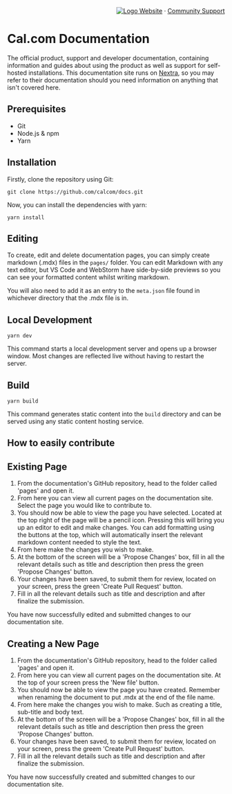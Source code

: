 <!-- PROJECT LOGO -->
<div align="right">
  <a href="https://github.com/calcom/cal.com">
    <img src="https://user-images.githubusercontent.com/8019099/133430653-24422d2a-3c8d-4052-9ad6-0580597151ee.png" alt="Logo">
  </a>
  <a href="https://cal.com">Website</a>
  ·
  <a href="https://github.com/calcom/cal.com/issues">Community Support</a>
</div>

# Cal.com Documentation

The official product, support and developer documentation, containing information and guides about using the product as well as support for self-hosted installations. This documentation site runs on [Nextra](https://nextra.vercel.app), so you may refer to their documentation should you need information on anything that isn't covered here.

## Prerequisites

- Git
- Node.js & npm
- Yarn

## Installation

Firstly, clone the repository using Git:

```console
git clone https://github.com/calcom/docs.git
```

Now, you can install the dependencies with yarn:

```console
yarn install
```

## Editing

To create, edit and delete documentation pages, you can simply create markdown (.mdx) files in the `pages/` folder. You can edit Markdown with any text editor, but VS Code and WebStorm have side-by-side previews so you can see your formatted content whilst writing markdown.

You will also need to add it as an entry to the `meta.json` file found in whichever directory that the .mdx file is in.

## Local Development

```console
yarn dev
```

This command starts a local development server and opens up a browser window. Most changes are reflected live without having to restart the server.

## Build

```console
yarn build
```

This command generates static content into the `build` directory and can be served using any static content hosting service.

## How to easily contribute

## Existing Page

1. From the documentation's GitHub repository, head to the folder called 'pages' and open it.
2. From here you can view all current pages on the documentation site. Select the page you would like to contribute to.
3. You should now be able to view the page you have selected. Located at the top right of the page will be a pencil icon. Pressing this will bring you up an editor to edit and make changes. You can add formatting using the buttons at the top, which will automatically insert the relevant markdown content needed to style the text.
4. From here make the changes you wish to make.
5. At the bottom of the screen will be a 'Propose Changes' box, fill in all the relevant details such as title and description then press the green 'Propose Changes' button.
6. Your changes have been saved, to submit them for review, located on your screen, press the green 'Create Pull Request' button.
7. Fill in all the relevant details such as title and description and after finalize the submission.

You have now successfully edited and submitted changes to our documentation site.

## Creating a New Page

1. From the documentation's GitHub repository, head to the folder called 'pages' and open it.
2. From here you can view all current pages on the documentation site. At the top of your screen press the 'New file' button.
3. You should now be able to view the page you have created. Remember when renaming the document to put .mdx at the end of the file name.
4. From here make the changes you wish to make. Such as creating a title, sub-title and body text.
5. At the bottom of the screen will be a 'Propose Changes' box, fill in all the relevant details such as title and description then press the green 'Propose Changes' button.
6. Your changes have been saved, to submit them for review, located on your screen, press the greem 'Create Pull Request' button.
7. Fill in all the relevant details such as title and description and after finalize the submission.

You have now successfully created and submitted changes to our documentation site.
